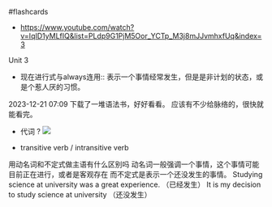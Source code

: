 #flashcards 

- https://www.youtube.com/watch?v=IqID1yMLfIQ&list=PLdp9G1PjM5Oor_YCTp_M3j8mJJvmhxfUq&index=3

Unit 3

- 现在进行式与always连用:: 表示一个事情经常发生，但是是非计划的状态，或是个惹人厌的习惯。

2023-12-21 07:09 下载了一堆语法书，好好看看。 应该有不少给脉络的，很快就能看完。

- 代词
?
![](note/files/Pasted%20image%2020231221071052.png)

- transitive verb / intransitive verb

用动名词和不定式做主语有什么区别吗
动名词一般强调一个事情，这个事情可能目前正在进行，或者是客观存在
而不定式是表示一个还没发生的事情。
Studying science at university was a great experience. （已经发生）
It is my decision to study science at university （还没发生）